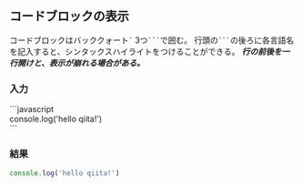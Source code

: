 ## コードブロックの表示
コードブロックはバッククォート`` ` `` 3つ```` ``` ````で囲む。
行頭の```` ``` ````の後ろに各言語名を記入すると、シンタックスハイライトをつけることができる。
___行の前後を一行開けと、表示が崩れる場合がある。___

### 入力

>
\`\`\`javascript  
console.log('hello qiita!')   
\`\`\`
>

### 結果

```javascript
console.log('hello qiita!')
```
